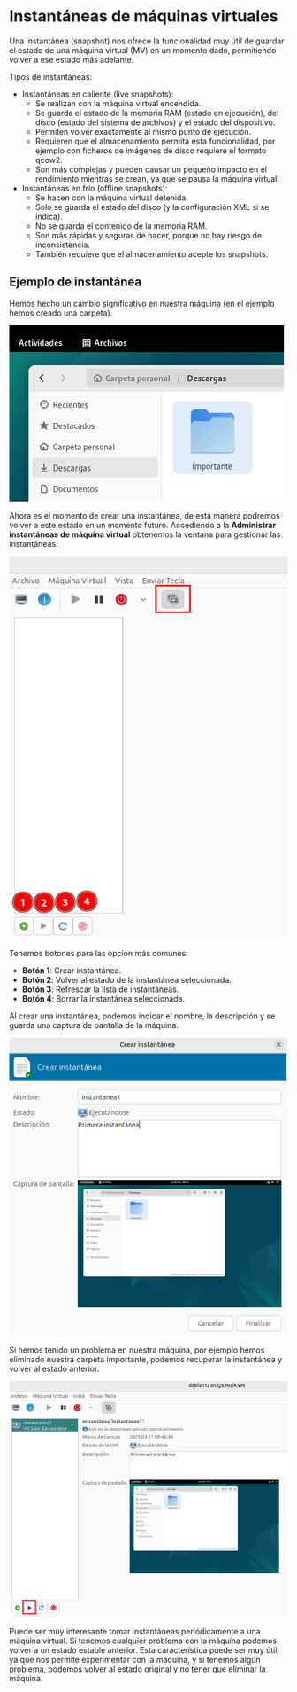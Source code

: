 # Instantáneas de máquinas virtuales

Una instantánea (snapshot) nos ofrece la funcionalidad muy útil de guardar el estado de una máquina virtual (MV) en un momento dado, permitiendo volver a ese estado más adelante. 

Tipos de instantáneas:

* Instantáneas en caliente (live snapshots): 
    * Se realizan con la máquina virtual encendida. 
    * Se guarda el estado de la memoria RAM (estado en ejecución), del disco (estado del sistema de archivos) y el estado del dispositivo.
    * Permiten volver exactamente al mismo punto de ejecución.
    * Requieren que el almacenamiento permita esta funcionalidad, por ejemplo con ficheros de imágenes de disco requiere el formato qcow2.
    * Son más complejas y pueden causar un pequeño impacto en el rendimiento mientras se crean, ya que se pausa la máquina virtual.
* Instantáneas en frío (offline snapshots):
    * Se hacen con la máquina virtual detenida.
    * Solo se guarda el estado del disco (y la configuración XML si se indica).
    * No se guarda el contenido de la memoria RAM.    
    * Son más rápidas y seguras de hacer, porque no hay riesgo de inconsistencia.
    * También requiere que el almacenamiento acepte los snapshots.

## Ejemplo de instantánea

Hemos hecho un cambio significativo en nuestra máquina (en el ejemplo hemos creado una carpeta). 

![instantanea](img/instantanea1.png)

Ahora es el momento de crear una instantánea, de esta manera podremos volver a este estado en un momento futuro. Accediendo a la **Administrar instantáneas de máquina virtual** obtenemos la ventana para gestionar las instantáneas:

![instantanea](img/instantanea2.png)

Tenemos botones para las opción más comunes:

* **Botón 1**: Crear instantánea.
* **Botón 2**: Volver al estado de la instantánea seleccionada.
* **Botón 3**: Refrescar la lista de instantáneas.
* **Botón 4**: Borrar la instantánea seleccionada.

Al crear una instantánea, podemos indicar el nombre, la descripción y se guarda una captura de pantalla de la máquina.

![instantanea](img/instantanea3.png)

Si hemos tenido un problema en nuestra máquina, por ejemplo hemos eliminado nuestra carpeta importante, podemos recuperar la instantánea y volver al estado anterior.

![instantanea](img/instantanea4.png)

Puede ser muy interesante tomar instantáneas periódicamente a una máquina virtual. Si tenemos cualquier problema con la máquina podemos volver a un estado estable anterior.
Esta característica puede ser muy útil, ya que nos permite experimentar con la máquina, y si tenemos algún problema, podemos volver al estado original y no tener que eliminar la máquina.

